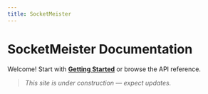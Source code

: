 ```yaml
---
title: SocketMeister
---
```


# SocketMeister Documentation

Welcome! Start with **[Getting Started](docs/getting-started.md)** or browse the API reference.

> _This site is under construction — expect updates._

